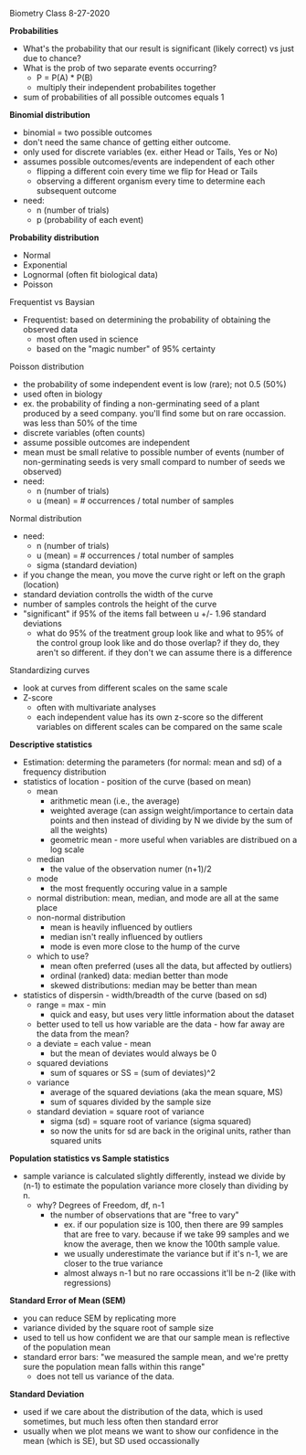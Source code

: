 Biometry Class 8-27-2020

**Probabilities**
- What's the probability that our result is significant (likely correct) vs just due to chance?
- What is the prob of two separate events occurring?
  - P = P(A) * P(B)
  - multiply their independent probabilites together
- sum of probabilities of all possible outcomes equals 1

**Binomial distribution**
- binomial = two possible outcomes
- don't need the same chance of getting either outcome.
- only used for discrete variables (ex. either Head or Tails, Yes or No)
- assumes possible outcomes/events are independent of each other
  - flipping a different coin every time we flip for Head or Tails
  - observing a different organism every time to determine each subsequent outcome
- need:
  - n (number of trials)
  - p (probability of each event)

**Probability distribution**
- Normal
- Exponential
- Lognormal (often fit biological data)
- Poisson

Frequentist vs Baysian
- Frequentist: based on determining the probability of obtaining the observed data
  - most often used in science
  - based on the "magic number" of 95% certainty

Poisson distribution
- the probability of some independent event is low (rare); not 0.5 (50%)
- used often in biology
- ex. the probability of finding a non-germinating seed of a plant produced by a seed company. you'll find some but on rare occassion. was less than 50% of the time
- discrete variables (often counts)
- assume possible outcomes are independent
- mean must be small relative to possible number of events (number of non-germinating seeds is very small compard to number of seeds we observed)
- need:
  - n (number of trials)
  - u (mean) = # occurrences / total number of samples

Normal distribution
- need:
  - n (number of trials)
  - u (mean) = # occurrences / total number of samples
  - sigma (standard deviation) 
- if you change the mean, you move the curve right or left on the graph (location)
- standard deviation controlls the width of the curve
- number of samples controls the height of the curve
- "significant" if 95% of the items fall between u +/- 1.96 standard deviations
  - what do 95% of the treatment group look like and what to 95% of the control group look like and do those overlap?  if they do, they aren't so different.  if they don't we can assume there is a difference

Standardizing curves
- look at curves from different scales on the same scale
- Z-score
  - often with multivariate analyses
  - each independent value has its own z-score so the different variables on different scales can be compared on the same scale

**Descriptive statistics**
- Estimation: determing the parameters (for normal: mean and sd) of a frequency distribution
- statistics of location - position of the curve (based on mean)
  - mean
    - arithmetic mean (i.e., the average)
    - weighted average (can assign weight/importance to certain data points and then instead of dividing by N we divide by the sum of all the weights)
    - geometric mean - more useful when variables are distribued on a log scale
  - median
    - the value of the observation numer (n+1)/2
  - mode
    - the most frequently occuring value in a sample
  - normal distribution: mean, median, and mode are all at the same place
  - non-normal distribution
    - mean is heavily influenced by outliers
    - median isn't really influenced by outliers
    - mode is even more close to the hump of the curve
  - which to use?
    - mean often preferred (uses all the data, but affected by outliers)
    - ordinal (ranked) data: median better than mode
    - skewed distributions: median may be better than mean
- statistics of dispersin - width/breadth of the curve (based on sd)
  - range = max - min
    - quick and easy, but uses very little information about the dataset
  - better used to tell us how variable are the data - how far away are the data from the mean?
  - a deviate = each value - mean
    - but the mean of deviates would always be 0
  - squared deviations
    - sum of squares or SS = (sum of deviates)^2
  - variance
    - average of the squared deviations (aka the mean square, MS)
    - sum of squares divided by the sample size
  - standard deviation = square root of variance
    - sigma (sd) = square root of variance (sigma squared)
    - so now the units for sd are back in the original units, rather than squared units

**Population statistics vs Sample statistics**
- sample variance is calculated slightly differently, instead we divide by (n-1) to estimate the population variance more closely than dividing by n.
  - why? Degrees of Freedom, df, n-1
    - the number of observations that are "free to vary"
      - ex. if our population size is 100, then there are 99 samples that are free to vary. because if we take 99 samples and we know the average, then we know the 100th sample value.
      - we usually underestimate the variance but if it's n-1, we are closer to the true variance
      - almost always n-1 but no rare occassions it'll be n-2 (like with regressions)

**Standard Error of Mean (SEM)**
- you can reduce SEM by replicating more
- variance divided by the square root of sample size
- used to tell us how confident we are that our sample mean is reflective of the population mean
- standard error bars: "we measured the sample mean, and we're pretty sure the population mean falls within this range"
  - does not tell us variance of the data.

**Standard Deviation**  
- used if we care about the distribution of the data, which is used sometimes, but much less often then standard error
- usually when we plot means we want to show our confidence in the mean (which is SE), but SD used occassionally










